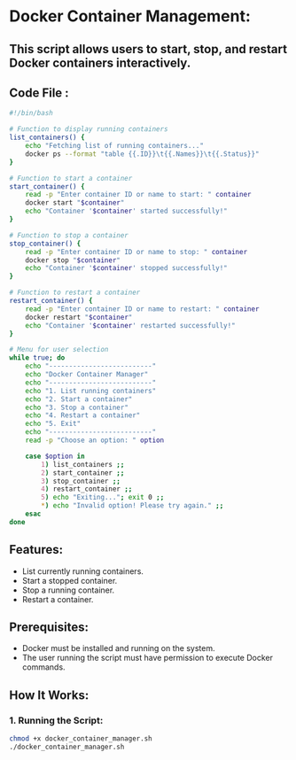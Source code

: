 # Docker Container Management:

## This script allows users to start, stop, and restart Docker containers interactively.

## Code File :
```sh
#!/bin/bash

# Function to display running containers
list_containers() {
    echo "Fetching list of running containers..."
    docker ps --format "table {{.ID}}\t{{.Names}}\t{{.Status}}"
}

# Function to start a container
start_container() {
    read -p "Enter container ID or name to start: " container
    docker start "$container"
    echo "Container '$container' started successfully!"
}

# Function to stop a container
stop_container() {
    read -p "Enter container ID or name to stop: " container
    docker stop "$container"
    echo "Container '$container' stopped successfully!"
}

# Function to restart a container
restart_container() {
    read -p "Enter container ID or name to restart: " container
    docker restart "$container"
    echo "Container '$container' restarted successfully!"
}

# Menu for user selection
while true; do
    echo "--------------------------"
    echo "Docker Container Manager"
    echo "--------------------------"
    echo "1. List running containers"
    echo "2. Start a container"
    echo "3. Stop a container"
    echo "4. Restart a container"
    echo "5. Exit"
    echo "--------------------------"
    read -p "Choose an option: " option

    case $option in
        1) list_containers ;;
        2) start_container ;;
        3) stop_container ;;
        4) restart_container ;;
        5) echo "Exiting..."; exit 0 ;;
        *) echo "Invalid option! Please try again." ;;
    esac
done


```

## Features:
- List currently running containers.
- Start a stopped container.
- Stop a running container.
- Restart a container.

## Prerequisites:
- Docker must be installed and running on the system.
- The user running the script must have permission to execute Docker commands.

## How It Works:

### 1. Running the Script:
```bash
chmod +x docker_container_manager.sh
./docker_container_manager.sh
